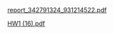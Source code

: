 [report_342791324_931214522.pdf](https://github.com/tombijaoui/NLP_POS_tagging/files/14591483/report_342791324_931214522.pdf)

[HW1 (16).pdf](https://github.com/tombijaoui/NLP_POS_tagging/files/14591516/HW1.16.pdf)
